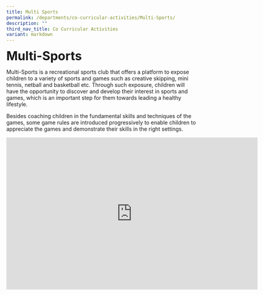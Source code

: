 ```yaml
---
title: Multi Sports
permalink: /departments/co-curricular-activities/Multi-Sports/
description: ""
third_nav_title: Co Curricular Activities
variant: markdown
---
```

<b><font size="6">Multi-Sports</font></b>

Multi-Sports is a recreational sports club that offers a platform to expose children to a variety of sports and games such as creative skipping, mini tennis, netball and basketball etc. Through such exposure, children will have the opportunity to discover and develop their interest in sports and games, which is an important step for them towards leading a healthy lifestyle.

Besides coaching children in the fundamental skills and techniques of the games, some game rules are introduced progressively to enable children to appreciate the games and demonstrate their skills in the right settings.

<center>

<iframe allowfullscreen="true" height="400" width="660" frameborder="0" src="https://docs.google.com/presentation/d/e/2PACX-1vQsHuJhDZSvmsMHyat42eQgZzuRqXaRMKiViiV6naCKwRSez_hBlpXu58KgtC5QZBxsWFszrl7dR0wL/embed?start=true&amp;loop=true&amp;delayms=3000"></iframe>

</center>
